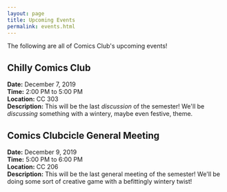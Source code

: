 ```yaml
---
layout: page
title: Upcoming Events
permalink: events.html
---
```


The following are all of Comics Club's upcoming events!

<!-- **There are none!** ->

<!-- TEMPLATE -->
<!-- Keep the two spaces at the end of each non-header line.  -->
<!-- ## TITLE
**Date:** DATE  
**Time:** TIME  
**Location:** LOCATION  
**Description:** DESCRIPTION  -->

## Chilly Comics Club
**Date:** December 7, 2019  
**Time:** 2:00 PM to 5:00 PM  
**Location:** CC 303  
**Description:** This will be the last *discussion* of the semester!  We'll be *discussing* something with a wintery, maybe even festive, theme.

## Comics Clubcicle General Meeting
**Date:** December 9, 2019  
**Time:** 5:00 PM to 6:00 PM  
**Location:** CC 206  
**Description:** This will be the last general meeting of the semester!  We'll be doing some sort of creative game with a befittingly wintery twist!  
